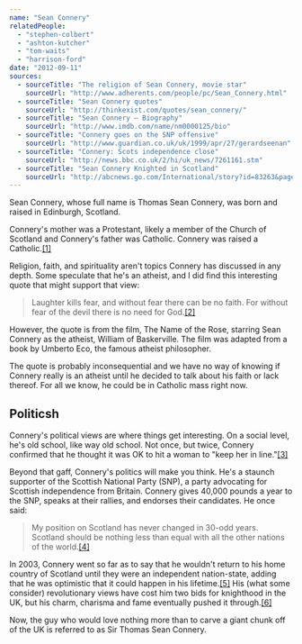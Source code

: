 ```yaml
---
name: "Sean Connery"
relatedPeople:
  - "stephen-colbert"
  - "ashton-kutcher"
  - "tom-waits"
  - "harrison-ford"
date: "2012-09-11"
sources:
  - sourceTitle: "The religion of Sean Connery, movie star"
    sourceUrl: "http://www.adherents.com/people/pc/Sean_Connery.html"
  - sourceTitle: "Sean Connery quotes"
    sourceUrl: "http://thinkexist.com/quotes/sean_connery/"
  - sourceTitle: "Sean Connery – Biography"
    sourceUrl: "http://www.imdb.com/name/nm0000125/bio"
  - sourceTitle: "Connery goes on the SNP offensive"
    sourceUrl: "http://www.guardian.co.uk/uk/1999/apr/27/gerardseenan"
  - sourceTitle: "Connery: Scots independence close"
    sourceUrl: "http://news.bbc.co.uk/2/hi/uk_news/7261161.stm"
  - sourceTitle: "Sean Connery Knighted in Scotland"
    sourceUrl: "http://abcnews.go.com/International/story?id=83263&page=1#.UEZXuVQ1afQ"
---
```


Sean Connery, whose full name is Thomas Sean Connery, was born and raised in Edinburgh, Scotland.

Connery's mother was a Protestant, likely a member of the Church of Scotland and Connery's father was Catholic. Connery was raised a Catholic.<a class="source-citation" href="http://www.adherents.com/people/pc/Sean_Connery.html" title="The religion of Sean Connery, movie star">[1]</a>

Religion, faith, and spirituality aren't topics Connery has discussed in any depth. Some speculate that he's an atheist, and I did find this interesting quote that might support that view:

>Laughter kills fear, and without fear there can be no faith. For without fear of the devil there is no need for God.<a class="source-citation" href="http://thinkexist.com/quotes/sean_connery/" title="Sean Connery quotes">[2]</a>

However, the quote is from the film, The Name of the Rose, starring Sean Connery as the atheist, William of Baskerville. The film was adapted from a book by Umberto Eco, the famous atheist philosopher.

The quote is probably inconsequential and we have no way of knowing if Connery really is an atheist until he decided to talk about his faith or lack thereof. For all we know, he could be in Catholic mass right now.


## Politicsh

Connery's political views are where things get interesting. On a social level, he's old school, like way old school. Not once, but twice, Connery confirmed that he thought it was OK to hit a woman to "keep her in line."<a class="source-citation" href="http://www.imdb.com/name/nm0000125/bio" title="Sean Connery – Biography">[3]</a>

Beyond that gaff, Connery's politics will make you think. He's a staunch supporter of the Scottish National Party (SNP), a party advocating for Scottish independence from Britain. Connery gives 40,000 pounds a year to the SNP, speaks at their rallies, and endorses their candidates. He once said:

>My position on Scotland has never changed in 30-odd years. Scotland should be nothing less than equal with all the other nations of the world.<a class="source-citation" href="http://www.guardian.co.uk/uk/1999/apr/27/gerardseenan" title="Connery goes on the SNP offensive">[4]</a>

In 2003, Connery went so far as to say that he wouldn't return to his home country of Scotland until they were an independent nation-state, adding that he was optimistic that it could happen in his lifetime.<a class="source-citation" href="http://news.bbc.co.uk/2/hi/uk_news/7261161.stm" title="Connery: Scots independence close">[5]</a> His (what some consider) revolutionary views have cost him two bids for knighthood in the UK, but his charm, charisma and fame eventually pushed it through.<a class="source-citation" href="http://abcnews.go.com/International/story?id=83263&page=1#.UEZXuVQ1afQ" title="Sean Connery Knighted in Scotland">[6]</a>

Now, the guy who would love nothing more than to carve a giant chunk off of the UK is referred to as Sir Thomas Sean Connery.
